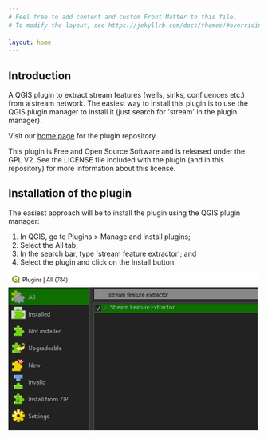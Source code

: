 ```yaml
---
# Feel free to add content and custom Front Matter to this file.
# To modify the layout, see https://jekyllrb.com/docs/themes/#overriding-theme-defaults

layout: home
---
```


## Introduction

A QGIS plugin to extract stream features (wells, sinks, confluences etc.)
from a stream network. The easiest way to install this plugin is to use
the QGIS plugin manager to install it (just search for 'stream' in the
plugin manager).


Visit our [home page](https://github.com/kartoza/stream_feature_extractor) for the plugin repository.

This plugin is Free and Open Source Software and is released under the GPL V2.
See the LICENSE file included with the plugin (and in this repository) for
more information about this license.

## Installation of the plugin
The easiest approach will be to install the plugin using the QGIS plugin manager:
1. In QGIS, go to Plugins > Manage and install plugins;
2. Select the All tab;
3. In the search bar, type 'stream feature extractor'; and
4. Select the plugin and click on the Install button.

![plugin_management](https://github.com/vermeulendivan/vermeulendivan.github.io/blob/main/images/ui/plugin_install.png)
